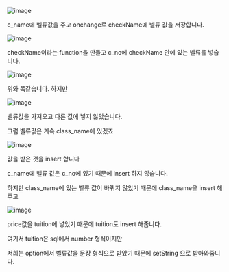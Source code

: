![image](https://user-images.githubusercontent.com/104752202/236630687-17946f60-257a-4939-8077-1c5193829276.png)

c_name에 벨류값을 주고 onchange로 checkName에 벨류 값을 저장합니다.

![image](https://user-images.githubusercontent.com/104752202/236630773-1d4be7ec-44e8-4410-85a0-e77f32fcc7de.png)

checkName이라는 function을 만들고 c_no에 checkName 안에 있는 벨류를 넣습니다.




![image](https://user-images.githubusercontent.com/104752202/236630832-7003c463-31b1-48f6-92b9-9eae3dac34ba.png)

위와 똑같습니다. 하지만

![image](https://user-images.githubusercontent.com/104752202/236630854-4e7c8375-7e9c-42dd-8aa4-1792db957ea4.png)

벨류값을 가져오고 다른 값에 넣지 않았습니다.

그럼 벨류값은 계속 class_name에 있겠죠




![image](https://user-images.githubusercontent.com/104752202/236630899-ad1b4ace-1bee-486d-87b0-1ce1b8433c35.png)

값을 받은 것을 insert 합니다

c_name에 벨류 값은 c_no에 있기 때문에 insert 하지 않습니다.

하지만 class_name에 있는 벨류 값이 바뀌지 않았기 때문에 class_name을 insert 해주고

![image](https://user-images.githubusercontent.com/104752202/236631040-d46b78c2-3459-49f1-9df7-e4d82194b284.png)


price값을 tuition에 넣었기 때문에 tuition도 insert 해줍니다.

여기서 tuition은 sql에서 number 형식이지만 

저희는 option에서 벨류값을 문장 형식으로 받았기 때문에 setString 으로 받아와줍니다.
